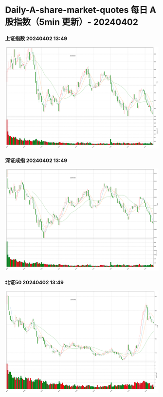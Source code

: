 
# Daily-A-share-market-quotes 每日 A 股指数（5min 更新）- 20240402

### 上证指数 20240402 13:49
![](./fig/2024/4/20240402-sh000001.png)

### 深证成指 20240402 13:49
![](./fig/2024/4/20240402-sz399001.png)

### 北证50 20240402 13:49
![](./fig/2024/4/20240402-bj899050.png)
